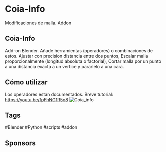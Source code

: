 # Coia-Info
Modificaciones de malla. Addon
## Coia-Info
Add-on Blender.
Añade herramientas (operadores) o combinaciones de estos.
Ajustar con precision distancia entre dos puntos, Escalar malla proporcionalmente (longitud absoluta o factorial), Cortar malla por un punto a una distancia exacta a un vertice y pararlelo a una cara.

## Cómo utilizar
Los operadores estan documentados. Breve tutorial:
https://youtu.be/fpFhNG1R5o8
![Coia_info](https://github.com/coiapy/Coia-Info/assets/161734611/626b112c-b9f8-4e01-84f6-a931472e50e2)

## Tags
#Blender #Python #scripts #addon 

## Sponsors
